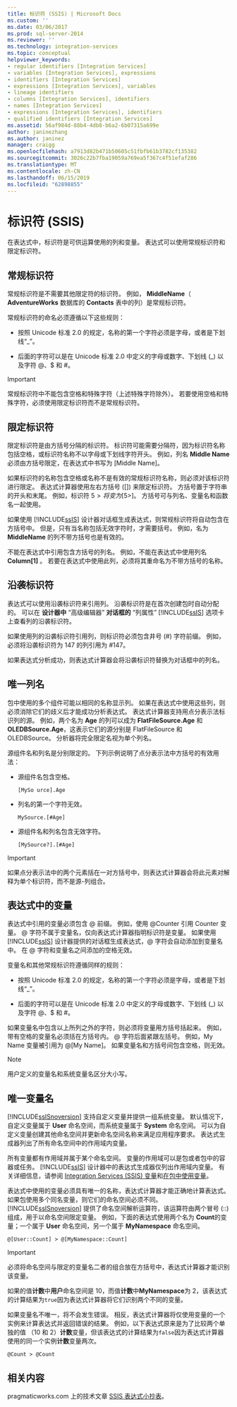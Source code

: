 ```yaml
---
title: 标识符 (SSIS) | Microsoft Docs
ms.custom: ''
ms.date: 03/06/2017
ms.prod: sql-server-2014
ms.reviewer: ''
ms.technology: integration-services
ms.topic: conceptual
helpviewer_keywords:
- regular identifiers [Integration Services]
- variables [Integration Services], expressions
- identifiers [Integration Services]
- expressions [Integration Services], variables
- lineage identifiers
- columns [Integration Services], identifiers
- names [Integration Services]
- expressions [Integration Services], identifiers
- qualified identifiers [Integration Services]
ms.assetid: 56af984d-88b4-4db8-b6a2-6b07315a699e
author: janinezhang
ms.author: janinez
manager: craigg
ms.openlocfilehash: a7913d82b471b50605c51fbfb61b3782cf135382
ms.sourcegitcommit: 3026c22b7fba19059a769ea5f367c4f51efaf286
ms.translationtype: MT
ms.contentlocale: zh-CN
ms.lasthandoff: 06/15/2019
ms.locfileid: "62898855"
---
```

# <a name="identifiers-ssis"></a>标识符 (SSIS)
  在表达式中，标识符是可供运算使用的列和变量。 表达式可以使用常规标识符和限定标识符。  
  
## <a name="regular-identifiers"></a>常规标识符  
 常规标识符是不需要其他限定符的标识符。 例如， **MiddleName**（ **AdventureWorks** 数据库的 **Contacts** 表中的列）是常规标识符。  
  
 常规标识符的命名必须遵循以下这些规则：  
  
-   按照 Unicode 标准 2.0 的规定，名称的第一个字符必须是字母，或者是下划线“_”。  
  
-   后面的字符可以是在 Unicode 标准 2.0 中定义的字母或数字、下划线 (_) 以及字符 \@、$ 和 #。  
  
> [!IMPORTANT]  
>  常规标识符中不能包含空格和特殊字符（上述特殊字符除外）。 若要使用空格和特殊字符，必须使用限定标识符而不是常规标识符。  
  
## <a name="qualified-identifiers"></a>限定标识符  
 限定标识符是由方括号分隔的标识符。 标识符可能需要分隔符，因为标识符名称包括空格，或标识符名称不以字母或下划线字符开头。 例如，列名 **Middle Name** 必须由方括号限定，在表达式中书写为 [Middle Name]。  
  
 如果标识符的名称包含空格或名称不是有效的常规标识符名称，则必须对该标识符进行限定。 表达式计算器使用左右方括号 ([]) 来限定标识符。 方括号置于字符串的开头和末尾。 例如，标识符 5$> 将变为 [5$>]。 方括号可与列名、变量名和函数名一起使用。  
  
 如果使用 [!INCLUDE[ssIS](../../includes/ssis-md.md)] 设计器对话框生成表达式，则常规标识符将自动包含在方括号中。 但是，只有当名称包括无效字符时，才需要括号。 例如，名为 **MiddleName** 的列不带方括号也是有效的。  
  
 不能在表达式中引用包含方括号的列名。 例如，不能在表达式中使用列名 **Column[1]** 。 若要在表达式中使用此列，必须将其重命名为不带方括号的名称。  
  
## <a name="lineage-identifiers"></a>沿袭标识符  
 表达式可以使用沿袭标识符来引用列。 沿袭标识符是在首次创建包时自动分配的。 可以在 **设计器中** “高级编辑器” **对话框的** “列属性” [!INCLUDE[ssIS](../../includes/ssis-md.md)] 选项卡上查看列的沿袭标识符。  
  
 如果使用列的沿袭标识符引用列，则标识符必须包含井号 (#) 字符前缀。 例如，必须将沿袭标识符为 147 的列引用为 #147。  
  
 如果表达式分析成功，则表达式计算器会将沿袭标识符替换为对话框中的列名。  
  
## <a name="unique-column-names"></a>唯一列名  
 包中使用的多个组件可能以相同的名称显示列。 如果在表达式中使用这些列，则必须消除它们的歧义后才能成功分析表达式。 表达式计算器支持用点分表示法标识列的源。 例如，两个名为 **Age** 的列可以成为 **FlatFileSource.Age** 和 **OLEDBSource.Age**，这表示它们的源分别是 FlatFileSource 和 OLEDBSource。 分析器将完全限定名视为单个列名。  
  
 源组件名和列名是分别限定的。 下列示例说明了点分表示法中方括号的有效用法：  
  
-   源组件名包含空格。  
  
    ```  
    [MySo urce].Age  
    ```  
  
-   列名的第一个字符无效。  
  
    ```  
    MySource.[#Age]  
    ```  
  
-   源组件名和列名包含无效字符。  
  
    ```  
    [MySource?].[#Age]  
    ```  
  
> [!IMPORTANT]  
>  如果点分表示法中的两个元素括在一对方括号中，则表达式计算器会将此元素对解释为单个标识符，而不是源-列组合。  
  
## <a name="variables-in-expressions"></a>表达式中的变量  
 表达式中引用的变量必须包含 \@ 前缀。 例如，使用 \@Counter 引用 Counter  变量。 \@ 字符不属于变量名，仅向表达式计算器指明标识符是变量。 如果使用 [!INCLUDE[ssIS](../../includes/ssis-md.md)] 设计器提供的对话框生成表达式，\@ 字符会自动添加到变量名中。 在 \@ 字符和变量名之间添加的空格无效。  
  
 变量名和其他常规标识符遵循同样的规则：  
  
-   按照 Unicode 标准 2.0 的规定，名称的第一个字符必须是字母，或者是下划线“_”。  
  
-   后面的字符可以是在 Unicode 标准 2.0 中定义的字母或数字、下划线 (_) 以及字符 \@、$ 和 #。  
  
 如果变量名中包含以上所列之外的字符，则必须将变量用方括号括起来。 例如，带有空格的变量名必须括在方括号内。 \@ 字符后面紧跟左括号。 例如，My Name  变量被引用为 \@[My Name]。 如果变量名和方括号间包含空格，则无效。  
  
> [!NOTE]  
>  用户定义的变量名和系统变量名区分大小写。  
  
## <a name="unique-variable-names"></a>唯一变量名  
 [!INCLUDE[ssISnoversion](../../includes/ssisnoversion-md.md)] 支持自定义变量并提供一组系统变量。 默认情况下，自定义变量属于 **User** 命名空间，而系统变量属于 **System** 命名空间。 可以为自定义变量创建其他命名空间并更新命名空间名称来满足应用程序要求。 表达式生成器列出了所有命名空间中的作用域内变量。  
  
 所有变量都有作用域并属于某个命名空间。 变量的作用域可以是包或者包中的容器或任务。 [!INCLUDE[ssIS](../../includes/ssis-md.md)] 设计器中的表达式生成器仅列出作用域内变量。 有关详细信息，请参阅 [Integration Services (SSIS) 变量](../integration-services-ssis-variables.md)和[在包中使用变量](../use-variables-in-packages.md)。  
  
 表达式中使用的变量必须具有唯一的名称，表达式计算器才能正确地计算表达式。 如果包使用多个同名变量，则它们的命名空间必须不同。 [!INCLUDE[ssISnoversion](../../includes/ssisnoversion-md.md)] 提供了命名空间解析运算符，该运算符由两个冒号 (::) 组成，用于以命名空间限定变量。 例如，下面的表达式使用两个名为 **Count**的变量；一个属于 **User** 命名空间，另一个属于 **MyNamespace** 命名空间。  
  
```  
@[User::Count] > @[MyNamespace::Count]  
```  
  
> [!IMPORTANT]  
>  必须将命名空间与限定的变量名二者的组合放在方括号中，表达式计算器才能识别该变量。  
  
 如果的值**计数**中**用户**命名空间是 10，而值**计数**中**MyNamespace**为 2，该表达式的计算结果为`true`因为表达式计算器将它们识别两个不同的变量。  
  
 如果变量名不唯一，将不会发生错误。 相反，表达式计算器将仅使用变量的一个实例来计算表达式并返回错误的结果。 例如，以下表达式原来是为了比较两个单独的值 （10 和 2）**计数**变量，但该表达式的计算结果为`false`因为表达式计算器使用的同一个实例**计数**变量两次。  
  
```  
@Count > @Count  
```  
  
## <a name="related-content"></a>相关内容  
 pragmaticworks.com 上的技术文章 [SSIS 表达式小抄表](https://pragmaticworks.com/Resources/Cheat-Sheets/SSIS-Expression-Cheat-Sheet)。  
  
  
